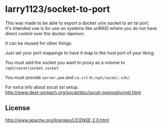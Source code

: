 larry1123/socket-to-port
=======

This was made to be able to export a docker unix socket to an tsl port.  
It's intended use is for use on systems like unRAID where you do not have direct control over the docker daemon.

It can be reused for other things.

Just set your port mappings to have it map to the host port of your liking.

You must add the socket you want to proxy as a volume to `/opt/socat/socket.socket`.

You must provide `server.pem` and `ca.crt` in `/opt/socat/.ssh/`.

For extra info about socat ssl setup.  
http://www.dest-unreach.org/socat/doc/socat-openssltunnel.html

License
-------------
http://www.apache.org/licenses/LICENSE-2.0.html
